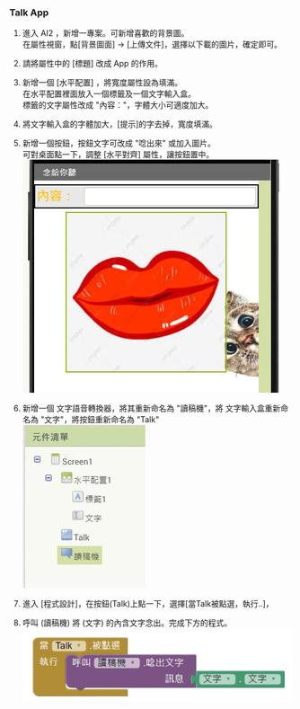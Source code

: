 ### Talk App
1. 進入 AI2 ，新增一專案。可新增喜歡的背景圖。<br>
在屬性視窗，點[背景圖面] -> [上傳文件]，選擇以下載的圖片，確定即可。

2. 請將屬性中的 [標題] 改成 App 的作用。

3. 新增一個 [水平配置] ，將寬度屬性設為填滿。<br>
    在水平配置裡面放入一個標籤及一個文字輸入盒。<br>
    標籤的文字屬性改成 "內容："，字體大小可適度加大。
   
4. 將文字輸入盒的字體加大，[提示]的字去掉，寬度填滿。
5. 新增一個按鈕，按鈕文字可改成 "唸出來" 或加入圖片。<br>
   可對桌面點一下，調整 [水平對齊] 屬性，讓按鈕置中。<br>
![01](01.JPG)
6. 新增一個 文字語音轉換器，將其重新命名為 "讀稿機"，將 文字輸入盒重新命名為 "文字"，將按鈕重新命名為 "Talk"<br>
![02](02.JPG)
7. 進入 [程式設計]，在按鈕(Talk)上點一下，選擇[當Talk被點選，執行..]，
8. 呼叫 (讀稿機) 將 (文字) 的內含文字念出。完成下方的程式。<br>
![03](03.JPG)
